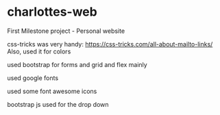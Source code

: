 # charlottes-web
First Milestone project - Personal website


css-tricks was very handy:
https://css-tricks.com/all-about-mailto-links/
Also, used it for colors

used bootstrap for forms and grid and flex mainly

used google fonts

used some font awesome icons

bootstrap js used for the drop down